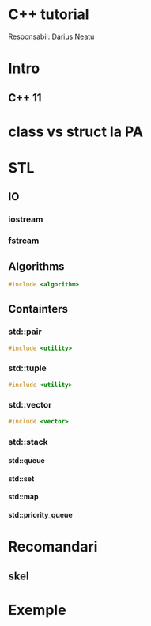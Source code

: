 # C++ tutorial
Responsabil: [Darius Neatu](neatudarius@gmail.com)

# Intro
## C++ 11

# class vs struct la PA
 
# STL

## IO
### iostream

### fstream

## Algorithms
``` cpp
#include <algorithm>
```

## Containters
### std::pair
``` cpp
#include <utility>
```

### std::tuple
``` cpp
#include <utility>
```
### std::vector
``` cpp
#include <vector>
```

### std::stack
#### std::queue
#### std::set
#### std::map
#### std::priority_queue

# Recomandari
## skel

# Exemple
<!--stackedit_data:
eyJoaXN0b3J5IjpbLTE2MDM4MDU5NTldfQ==
-->